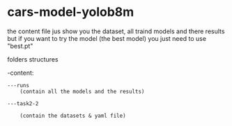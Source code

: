 # cars-model-yolob8m
the content file jus show you the dataset, all traind models and there results 
but if you want to try the model (the best model) you just need to use "best.pt"

folders structures

-content:

	---runs
		(contain all the models and the results)

	---task2-2

		(contain the datasets & yaml file) 

